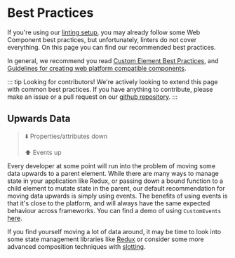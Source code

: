 # Best Practices

If you're using our [linting setup](/linting), you may already follow some Web Component best practices, but unfortunately, linters do not cover everything. On this page you can find our recommended best practices.

In general, we recommend you read [Custom Element Best Practices](https://developers.google.com/web/fundamentals/web-components/best-practices), and [Guidelines for creating web platform compatible components](https://w3ctag.github.io/webcomponents-design-guidelines/).

::: tip Looking for contributors!
We're actively looking to extend this page with common best practices. If you have anything to contribute, please make an issue or a pull request on our [github repository](https://github.com/open-wc/).
:::

## Upwards Data

> ⬇️ Properties/attributes down
> 
> ⬆️ Events up

Every developer at some point will run into the problem of moving some data upwards to a parent element. While there are many ways to manage state in your application like Redux, or passing down a bound function to a child element to mutate state in the parent, our default recommendation for moving data upwards is simply using events. The benefits of using events is that it's close to the platform, and will always have the same expected behaviour across frameworks. You can find a demo of using `CustomEvents` [here](https://stackblitz.com/edit/open-wc-lit-demos?file=01-basic%2F12-firing-events.js).

If you find yourself moving a lot of data around, it may be time to look into some state management libraries like [Redux](https://redux.js.org/) or consider some more advanced composition techniques with [slotting](https://stackblitz.com/edit/open-wc-lit-demos?file=02-intermediate%2F09-slotting.js).